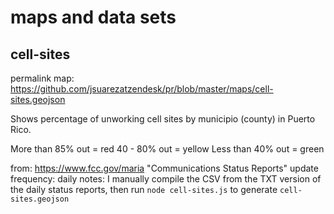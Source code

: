 # maps and data sets

## cell-sites
permalink map: https://github.com/jsuarezatzendesk/pr/blob/master/maps/cell-sites.geojson

Shows percentage of unworking cell sites by municipio (county) in Puerto Rico.

More than 85% out = red
40 - 80% out = yellow
Less than 40% out = green

from: https://www.fcc.gov/maria "Communications Status Reports"
update frequency: daily
notes: I manually compile the CSV from the TXT version of the daily status reports, then run `node cell-sites.js` to generate `cell-sites.geojson`

